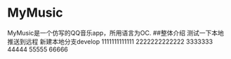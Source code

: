 # MyMusic
MyMusic是一个仿写的QQ音乐app，所用语言为OC.
##整体介绍
测试一下本地推送到远程
新建本地分支develop
1111111111111
2222222222222
3333333
44444
55555
66666